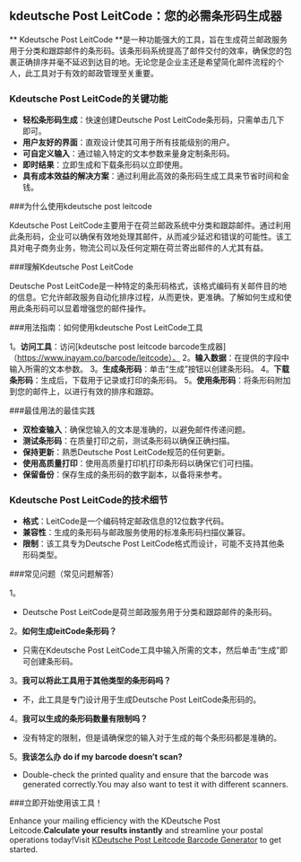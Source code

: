 ## kdeutsche Post LeitCode：您的必需条形码生成器

** Kdeutsche Post LeitCode **是一种功能强大的工具，旨在生成荷兰邮政服务用于分类和跟踪邮件的条形码。该条形码系统提高了邮件交付的效率，确保您的包裹正确排序并毫不延迟到达目的地。无论您是企业主还是希望简化邮件流程的个人，此工具对于有效的邮政管理至关重要。

### Kdeutsche Post LeitCode的关键功能

-  **轻松条形码生成**：快速创建Deutsche Post LeitCode条形码，只需单击几下即可。
-  **用户友好的界面**：直观设计使其可用于所有技能级别的用户。
-  **可自定义输入**：通过输入特定的文本参数来量身定制条形码。
-  **即时结果**：立即生成和下载条形码以立即使用。
-  **具有成本效益的解决方案**：通过利用此高效的条形码生成工具来节省时间和金钱。

###为什么使用kdeutsche post leitcode

Kdeutsche Post LeitCode主要用于在荷兰邮政系统中分类和跟踪邮件。通过利用此条形码，企业可以确保有效地处理其邮件，从而减少延迟和错误的可能性。该工具对电子商务业务，物流公司以及任何定期在荷兰寄出邮件的人尤其有益。

###理解Kdeutsche Post LeitCode

Deutsche Post LeitCode是一种特定的条形码格式，该格式编码有关邮件目的地的信息。它允许邮政服务自动化排序过程，从而更快，更准确。了解如何生成和使用此条形码可以显着增强您的邮件操作。

###用法指南：如何使用kdeutsche Post LeitCode工具

1。**访问工具**：访问[kdeutsche post leitcode barcode生成器]（https://www.inayam.co/barcode/leitcode）。
2。**输入数据**：在提供的字段中输入所需的文本参数。
3。**生成条形码**：单击“生成”按钮以创建条形码。
4。**下载条形码**：生成后，下载用于记录或打印的条形码。
5。**使用条形码**：将条形码附加到您的邮件上，以进行有效的排序和跟踪。

###最佳用法的最佳实践

-  **双检查输入**：确保您输入的文本是准确的，以避免邮件传递问题。
-  **测试条形码**：在质量打印之前，测试条形码以确保正确扫描。
-  **保持更新**：熟悉Deutsche Post LeitCode规范的任何更新。
-  **使用高质量打印**：使用高质量打印机打印条形码以确保它们可扫描。
-  **保留备份**：保存生成的条形码的数字副本，以备将来参考。

### Kdeutsche Post LeitCode的技术细节

-  **格式**：LeitCode是一个编码特定邮政信息的12位数字代码。
-  **兼容性**：生成的条形码与邮政服务使用的标准条形码扫描仪兼容。
-  **限制**：该工具专为Deutsche Post LeitCode格式而设计，可能不支持其他条形码类型。

###常见问题（常见问题解答）

1。
-  Deutsche Post LeitCode是荷兰邮政服务用于分类和跟踪邮件的条形码。

2。**如何生成leitCode条形码？**
- 只需在Kdeutsche Post LeitCode工具中输入所需的文本，然后单击“生成”即可创建条形码。

3。**我可以将此工具用于其他类型的条形码吗？**
- 不，此工具是专门设计用于生成Deutsche Post LeitCode条形码的。

4。**我可以生成的条形码数量有限制吗？**
- 没有特定的限制，但是请确保您的输入对于生成的每个条形码都是准确的。

5。**我该怎么办 do if my barcode doesn’t scan?**
- Double-check the printed quality and ensure that the barcode was generated correctly.You may also want to test it with different scanners.

###立即开始使用该工具！

Enhance your mailing efficiency with the KDeutsche Post Leitcode.**Calculate your results instantly** and streamline your postal operations today!Visit [KDeutsche Post Leitcode Barcode Generator](https://www.inayam.co/barcode/leitcode) to get started.